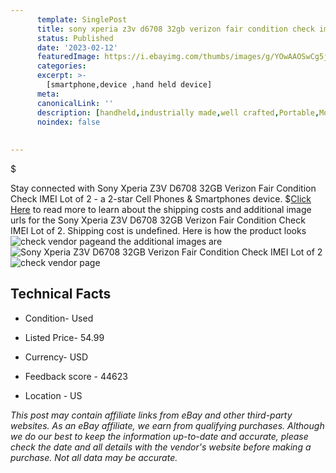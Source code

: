 ```yaml
---
      template: SinglePost
      title: sony xperia z3v d6708 32gb verizon fair condition check imei lot of 2
      status: Published
      date: '2023-02-12'
      featuredImage: https://i.ebayimg.com/thumbs/images/g/YOwAAOSwCg5j5nhI/s-l225.jpg
      categories: 
      excerpt: >-
        [smartphone,device ,hand held device]
      meta:
      canonicalLink: ''
      description: [handheld,industrially made,well crafted,Portable,Mobile,Compact,Convenient,Lightweight,Maneuverable,Man-portable,Miniature,Carriable,Hand-held,Light,Holdable,Transportable,Mobile device,Pocket-sized,On-the-go,Wireless,Cordless,Compact size,Convenient size, smartphone,device ,hand held device]
      noindex: false
      
        
---
```

$

Stay connected with Sony Xperia Z3V D6708 32GB Verizon Fair Condition Check IMEI Lot of 2 - a 2-star Cell Phones & Smartphones device.
$[Click Here](https://www.ebay.com/itm/374506724598?hash=item5732571cf6%3Ag%3AYOwAAOSwCg5j5nhI&mkevt=1&mkcid=1&mkrid=711-53200-19255-0&campid=%253CePNCampaignId%253E&customid=%253CreferenceId%253E&toolid=10049) to read more to learn about the shipping costs and additional image urls for the Sony Xperia Z3V D6708 32GB Verizon Fair Condition Check IMEI Lot of 2. Shipping cost is undefined. Here is how the product looks ![check vendor page](https://i.ebayimg.com/thumbs/images/g/YOwAAOSwCg5j5nhI/s-l225.jpg)and the additional images are![Sony Xperia Z3V D6708 32GB Verizon Fair Condition Check IMEI Lot of 2](https://i.ebayimg.com/images/g/YOwAAOSwCg5j5nhI/s-l1600.jpg)![check vendor page](https://origin-galleryplus.ebayimg.com/ws/web/374506724598_2_0_1/225x225.jpg,https://origin-galleryplus.ebayimg.com/ws/web/374506724598_3_0_1/225x225.jpg,https://origin-galleryplus.ebayimg.com/ws/web/374506724598_4_0_1/225x225.jpg,https://origin-galleryplus.ebayimg.com/ws/web/374506724598_5_0_1/225x225.jpg,https://origin-galleryplus.ebayimg.com/ws/web/374506724598_6_0_1/225x225.jpg,https://origin-galleryplus.ebayimg.com/ws/web/374506724598_7_0_1/225x225.jpg,https://origin-galleryplus.ebayimg.com/ws/web/374506724598_8_0_1/225x225.jpg)



 ## Technical Facts 



     
      

 - Condition- Used 


      

 - Listed Price- 54.99 


      

 - Currency- USD 


      

 - Feedback score - 44623 


      

 - Location - US 


      
      

 *_This post may contain affiliate links from eBay and other third-party websites. As an eBay affiliate, we earn from qualifying purchases. Although we do our best to keep the information up-to-date and accurate, please check the date and all details with the vendor's website before making a purchase. Not all data may be accurate._*






